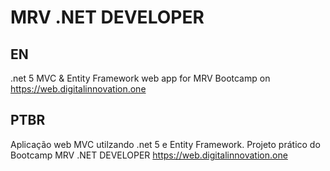 # MRV .NET DEVELOPER

## EN
.net 5 MVC & Entity Framework web app for MRV Bootcamp on https://web.digitalinnovation.one

## PTBR
Aplicação web MVC utilzando .net 5 e Entity Framework. Projeto prático do Bootcamp MRV .NET DEVELOPER https://web.digitalinnovation.one 